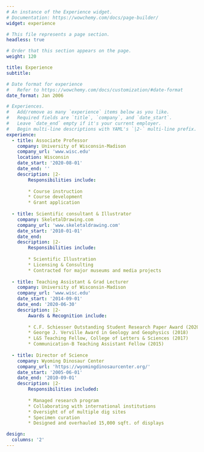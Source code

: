 ```yaml
---
# An instance of the Experience widget.
# Documentation: https://wowchemy.com/docs/page-builder/
widget: experience

# This file represents a page section.
headless: true

# Order that this section appears on the page.
weight: 120

title: Experience
subtitle:

# Date format for experience
#   Refer to https://wowchemy.com/docs/customization/#date-format
date_format: Jan 2006

# Experiences.
#   Add/remove as many `experience` items below as you like.
#   Required fields are `title`, `company`, and `date_start`.
#   Leave `date_end` empty if it's your current employer.
#   Begin multi-line descriptions with YAML's `|2-` multi-line prefix.
experience:
  - title: Associate Professor
    company: University of Wisconsin-Madison
    company_url: 'www.wisc.edu'
    location: Wisconsin
    date_start: '2020-08-01'
    date_end: ''
    description: |2-
        Responsibilities include:
        
        * Course instruction
        * Course development
        * Grant application
        
  - title: Scientific consultant & Illustrator
    company: SkeletalDrawing.com
    company_url: 'www.skeletaldrawing.com'
    date_start: '2010-01-01'
    date_end:
    description: |2-
        Responsibilities include:
        
        * Scientific Illustration
        * Licensing & Consulting
        * Contracted for major museums and media projects
        
  - title: Teaching Assistant & Grad Lecturer
    company: University of Wisconsin-Madison
    company_url: 'www.wisc.edu'
    date_start: '2014-09-01'
    date_end: '2020-06-30'
    description: |2-
        Awards & Recognition include:
        
        * C.F. Schiesser Outstanding Student Research Paper Award (2020)
        * George J. Verville Award in Geology and Geophysics (2018)
        * L&S Teaching Fellow, College of Letters & Sciences (2017)
        * Communication-B Teaching Assistant Fellow (2015)
        
  - title: Director of Science
    company: Wyoming Dinosaur Center
    company_url: 'https://wyomingdinosaurcenter.org/'
    date_start: '2005-06-01'
    date_end: '2010-09-01'
    description: |2-
        Responsibilities included:
        
        * Managed research program
        * Collaborating with international institutions
        * Oversight of of multiple dig sites
        * Specimen curation 
        * Designed and overhauled 15,000 sqft. of displays

design:
  columns: '2'
---
```

